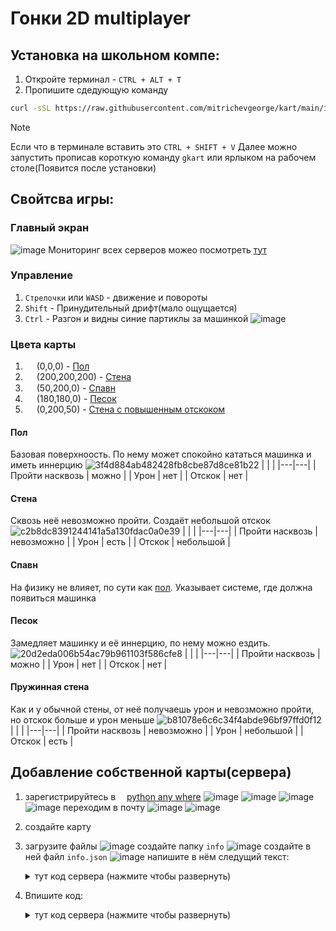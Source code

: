 # Гонки 2D multiplayer

## Установка на школьном компе:
1. Откройте терминал - `CTRL + ALT + T`
2. Пропишите сдедующую команду
``` bash
curl -sSL https://raw.githubusercontent.com/mitrichevgeorge/kart/main/install.sh | bash
```
> [!Note]
> Если что в терминале вставить это `CTRL + SHIFT + V`
Далее можно запустить прописав короткую команду `gkart` или ярлыком на рабочем столе(Появится после установки)

## Свойтсва игры:
### Главный экран
![image](https://github.com/user-attachments/assets/aa6245a8-af7f-4dcd-bd3c-b48dda1294b5)
Мониторинг всех серверов можео посмотреть [тут](gkart.pythonanywhere.com)
### Управление
1. `Стрелочки` или `WASD` - движение и повороты
2. `Shift` - Принудительный дрифт(мало ощущается)
3. `Ctrl` - Разгон и видны синие партиклы за машинкой
   ![image](https://github.com/user-attachments/assets/914ef07f-85af-46f5-82fd-ff04f7f543f9)

### Цвета карты
1. <img src="https://github.com/user-attachments/assets/9e9c591d-1f9c-4c67-9645-f59558e787e8" style="height: 1em; width: 1em; vertical-align: middle;" /> (0,0,0) - [Пол](#пол)
2. <img src="https://github.com/user-attachments/assets/e8c7606f-ba60-48e7-900e-fe6c63467862" style="height: 1em; width: 1em; vertical-align: middle;" /> (200,200,200) - [Стена](#стена)
3. <img src="https://github.com/user-attachments/assets/4e452f41-556b-4e98-84f9-e61864ee77db" style="height: 1em; width: 1em; vertical-align: middle;" /> (50,200,0) - [Спавн](#спавн)
4. <img src="https://github.com/user-attachments/assets/59b500a1-1bdb-4b86-8fe6-6c186491250b" style="height: 1em; width: 1em; vertical-align: middle;" /> (180,180,0) - [Песок](#песок)
5. <img src="https://github.com/user-attachments/assets/e47349ef-5270-44bf-9ca7-13bb6efe12bc" style="height: 1em; width: 1em; vertical-align: middle;" /> (0,200,50) - [Стена с повышенным отскоком](#пружинная-стена)

#### Пол
Базовая поверхноость. По нему может спокойно кататься машинка и иметь иннерцию
![3f4d884ab482428fb8cbe87d8ce81b22](https://github.com/user-attachments/assets/a3516f34-e46d-46fa-b4bb-d9f94b2e554c)
| | |
|---|---|
| Пройти насквозь | можно |
| Урон | нет |
| Отскок | нет |

#### Стена
Сквозь неё невозможно пройти. Создаёт небольшой отскок
![c2b8dc8391244141a5a130fdac0a0e39](https://github.com/user-attachments/assets/d667d5cf-eeb7-40de-b41e-3e626607e056)
| | |
|---|---|
| Пройти насквозь | невозможно |
| Урон | есть |
| Отскок | небольшой |

#### Спавн
На физику не влияет, по сути как [пол](#пол). Указывает системе, где должна появиться машинка

#### Песок
Замедляет машинку и её иннерцию, по нему можно ездить.
![20d2eda006b54ac79b961103f586cfe8](https://github.com/user-attachments/assets/2383e060-435f-4d48-8eb5-9486eea228bd)
| | |
|---|---|
| Пройти насквозь | можно |
| Урон | нет |
| Отскок | нет |

#### Пружинная стена
Как и у обычной стены, от неё получаешь урон и невозможно пройти, но отскок больше и урон меньше
![b81078e6c6c34f4abde96bf97ffd0f12](https://github.com/user-attachments/assets/5528daa3-b728-41b9-a175-fe3f6f64d39e)
| | |
|---|---|
| Пройти насквозь | невозможно |
| Урон | небольшой |
| Отскок | есть |


## Добавление собственной карты(сервера)
1. зарегистрируйтесь в <img src="https://www.pythonanywhere.com/static/anywhere/images/PA-logo.svg" style="height: 1em; vertical-align: middle;" />[python any where](https://www.pythonanywhere.com/login)
   ![image](https://github.com/user-attachments/assets/f15ca967-9582-4144-9035-4fc9b50840c4)
   ![image](https://github.com/user-attachments/assets/18415712-c6f0-4166-a521-62e209b38495)
   ![image](https://github.com/user-attachments/assets/4e678c99-1659-43c2-a1b4-4304a457ef8c)
   ![image](https://github.com/user-attachments/assets/b6f479c8-3f57-4082-b4b0-286b73081187)
   переходим в почту
   ![image](https://github.com/user-attachments/assets/a3eac0d7-55d7-409b-9692-2eee3bdd2d08)
   ![image](https://github.com/user-attachments/assets/38602484-b65b-4dff-a7db-d7922b7131bb)

3. создайте карту
4. загрузите файлы
   ![image](https://github.com/user-attachments/assets/c43d3bb1-40d0-49a5-88da-a90d03f9e0dc)
   создайте папку `info`
   ![image](https://github.com/user-attachments/assets/4a3c5049-d086-49c1-987a-c5f1b938f0d0)
   создайте в ней файл `info.json`
   ![image](https://github.com/user-attachments/assets/0a105afb-7f05-4e00-acdb-043ec9d178d5)
   напишите в нём следущий текст:
   <details>
      <summary>тут код сервера (нажмите чтобы развернуть)</summary>



6. Впишите код:
   <details>
      <summary>тут код сервера (нажмите чтобы развернуть)</summary>

      ``` python
      BASE_PATH = '/home/YOURNAME/info'
      from flask import Flask, request, jsonify, send_file
      from flask_compress import Compress
      from flask_cors import CORS
      import time
      from threading import Lock
      import os
      
      app = Flask(__name__)
      Compress(app)
      CORS(app, resources={r"/*": {"origins": "*"}})
      
      players = {}
      lock = Lock()
      TIMEOUT = 5.0
      
      @app.route('/webhook', methods=['POST'])
      def webhook():
          try:
              data = request.get_json()
              if not data or 'player_id' not in data or 'state' not in data or 'name' not in data or 'color' not in data:
                  return jsonify({'error': 'Invalid data'}), 400
      
              player_id = data['player_id']
              state = data['state']
              name = data['name']
              color = data['color']
      
              with lock:
                  players[player_id] = {
                      'state': {
                          'x': state['x'],
                          'y': state['y'],
                          'angle': state['angle'],
                          'speed': state['speed'],
                          'steering_angle': state['steering_angle'],
                          'velocity_x': state['velocity_x'],
                          'velocity_y': state['velocity_y'],
                          'angular_velocity': state['angular_velocity'],
                          'checkpoints_passed': state['checkpoints_passed'],
                          'health': state['health'],
                          'nitro': state['nitro']
                      },
                      'name': name,
                      'color': color,
                      'last_updated': time.time()
                  }
      
                  current_time = time.time()
                  inactive_players = [pid for pid, pinfo in players.items() if current_time - pinfo['last_updated'] > TIMEOUT]
                  for pid in inactive_players:
                      del players[pid]
      
                  other_players = {
                      pid: {
                          'state': pinfo['state'],
                          'name': pinfo['name'],
                          'color': pinfo['color']
                      }
                      for pid, pinfo in players.items()
                      if pid != player_id
                  }
      
              return jsonify(other_players), 200
          except Exception as e:
              return jsonify({'error': str(e)}), 500
      
      @app.route('/map', methods=['GET'])
      def get_map():
          map_path = os.path.join(BASE_PATH, 'map.png')
          if os.path.exists(map_path):
              return send_file(map_path, mimetype='image/png')
          else:
              return jsonify({'error': 'Map file not found'}), 404
      
      @app.route('/info', methods=['GET'])
      def get_info():
          info_path = os.path.join(BASE_PATH, 'info.json')
          if os.path.exists(info_path):
              return send_file(info_path, mimetype='application/json')
          else:
              return jsonify({'error': 'Info file not found'}), 404
      
      @app.route('/online', methods=['GET'])
      def get_online():
          try:
              with lock:
                  current_time = time.time()
                  active_players = len([pid for pid, pinfo in players.items() if current_time - pinfo['last_updated'] <= TIMEOUT])
              return jsonify({'online': active_players}), 200
          except Exception as e:
              return jsonify({'error': str(e)}), 500
      
      if __name__ == '__main__':
          app.run(debug=False)
      ```
      Тут вам надо в первой строчке заменить `YOURNAME` на ваш юзернейм, который вы указали при регистрации
</details>


 


